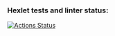 ### Hexlet tests and linter status:
[![Actions Status](https://github.com/AnastasiaMir/frontend-project-12/actions/workflows/hexlet-check.yml/badge.svg)](https://github.com/AnastasiaMir/frontend-project-12/actions)
